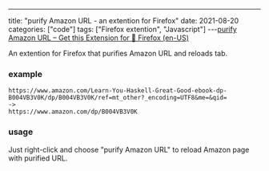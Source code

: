 ---

title: "purify Amazon URL - an extention for Firefox"
date: 2021-08-20
categories: ["code"]
tags: ["Firefox extention", "Javascript"]
---[purify Amazon URL – Get this Extension for 🦊 Firefox (en-US)](https://addons.mozilla.org/en-US/firefox/addon/purify-amazon-url/)

An extention for Firefox that purifies Amazon URL and reloads tab.

### example

```
https://www.amazon.com/Learn-You-Haskell-Great-Good-ebook-dp-B004VB3V0K/dp/B004VB3V0K/ref=mt_other?_encoding=UTF8&me=&qid=
->
https://www.amazon.com/dp/B004VB3V0K
```

### usage

Just right-click and choose "purify Amazon URL" to reload Amazon page with purified URL.
